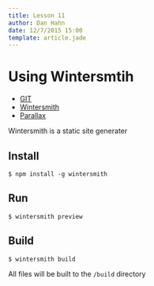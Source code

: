 ```yaml
---
title: Lesson 11
author: Dan Hahn
date: 12/7/2015 15:00
template: article.jade
---
```


# Using Wintersmtih

* [GIT]()
* [Wintersmith](wintersmith.html)
* [Parallax](parallax.html)

Wintersmith is a static site generater

## Install

	$ npm install -g wintersmith

## Run

	$ wintersmith preview

## Build

	$ wintersmith build

All files will be built to the `/build` directory
